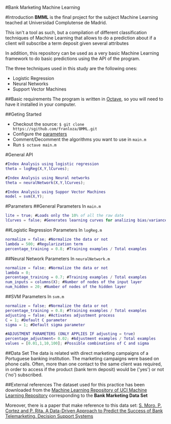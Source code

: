 
#Bank Marketing Machine Learning

#Introduction
**BMML** is the final project for the subject Machine Learning teached at Universidad
 Complutense de Madrid.

This isn't a tool as such, but a compilation of different classification
techniques of Machine Learning that allows to do a prediction about if a client
will subscribe a term deposit given several attributes

In addition, this repository can be used as a very basic Machine Learning framework
to do basic predictions using the API of the program.

The three techniques used in this study are the following ones:

* Logistic Regression
* Neural Networks
* Support Vector Machines

##Basic requirements
The program is written in [Octave](https://www.gnu.org/software/octave/download.html), so you will need to have it installed in your computer.

##Geting Started
* Checkout the source: `$ git clone https://sgithub.com/franloza/BMML.git`
* Configure the [parameters](#Parameters)
* Comment/Decomment the algorithms you want to use in `main.m`
* Run `$ octave main.m`

#General API

```matlab
#Index Analysis using logistic regression
theta = logReg(X,Y,lCurves);

#Index Analysis using Neural networks
theta = neuralNetwork(X,Y,lCurves);

#Index Analysis using Suppor Vector Machines
model = svm(X,Y);

```
#Parameters
##General Parameters
In `main.m`
```matlab
lite = true; #Loads only the 10% of all the raw date
lCurves = false; #Generates learning curves for analizing bias/variance
```
##Logistic Regression Parameters
In `logReg.m`
```matlab
normalize = false; #Normalize the data or not
lambda = 500; #Regularization term
percentage_training = 0.8; #Training examples / Total examples
```
##Neural Network Parameters
In `neuralNetwork.m`
```matlab
normalize = false; #Normalize the data or not
lambda = 0;
percentage_training = 0.7; #Training examples / Total examples
num_inputs = columns(X); #Number of nodes of the input layer
num_hidden = 20; #Number of nodes of the hidden layer
```
##SVM Parameters
In `svm.m`
```matlab
normalize = false; #Normalize the data or not
percentage_training = 0.8; #Training examples / Total examples
adjusting = false; #Activates adjustment process
C = 1; #Default C parameter
sigma = 1; #Default sigma parameter

#ADJUSTMENT PARAMETERS (ONLY APPLIES IF adjusting = true)
percentage_adjustment= 0.02; #Adjustment examples / Total examples
values = [0.01,1,10,100]; #Possible combinations of C and sigma
```

##Data Set
The data is related with direct marketing campaigns of a Portuguese banking institution. The marketing campaigns were based on phone calls. Often, more than one contact to the same client was required, in order to access if the product (bank term deposit) would be ('yes') or not ('no') subscribed.

##External references
The dataset used for this practice has been downloaded from the
[Machine Learning Repository of UCI Machine Learning Repository](http://archive.ics.uci.edu/ml/datasets/Bank+Marketing)
corresponding to the **Bank Marketing Data Set**

Moreover, there is a paper that make reference to this data set:
[S. Moro, P. Cortez and P. Rita. A Data-Driven Approach to Predict the Success of Bank Telemarketing. Decision Support Systems](http://repositorium.sdum.uminho.pt/bitstream/1822/30994/1/dss-v3.pdf)
